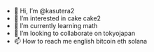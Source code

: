 - 👋 Hi, I’m @kasutera2
- 👀 I’m interested in cake cake2
- 🌱 I’m currently learning math
- 💞️ I’m looking to collaborate on tokyojapan
- 📫 How to reach me english bitcoin eth solana

<!---
kasutera2/kasutera2 is a ✨ special ✨ repository because its `README.md` (this file) appears on your GitHub profile.
You can click the Preview link to take a look at your changes.
--->
